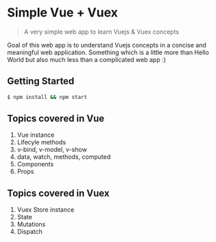 # Simple Vue + Vuex

> A very simple web app to learn Vuejs & Vuex concepts

Goal of this web app is to understand Vuejs concepts in a concise and meaningful web application. Something which is a little more than Hello World but also much less than a complicated web app :)

## Getting Started
```bash
$ npm install && npm start
```

## Topics covered in Vue
1. Vue instance
2. Lifecyle methods
3. v-bind, v-model, v-show
4. data, watch, methods, computed
5. Components
6. Props

## Topics covered in Vuex
1. Vuex Store instance
2. State
3. Mutations
4. Dispatch
